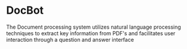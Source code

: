 # DocBot
The Document processing system utilizes natural language processing techniques to extract key information from PDF's and facilitates user interaction through a question and  answer interface
